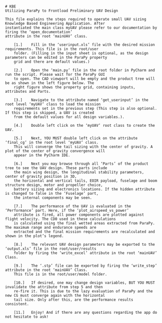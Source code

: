     # KBE
    Utilizing ParaPy to Frontload Preliminary UAV Design

	This file explains the steps required to operate small UAV sizing Knowledge Based Engineering Application. After
	instantiated the main class myUAV please refer to our documentation by firing the ‘open_documentation’
	attribute in the root ‘mainUAV’ class.

        [1.]	Fill in the ‘userinput.xls’ file with the desired mission requirements. This file is in the root/user
        folder. (Filling in the input sheet is optional, as the design parameters can be edited in the ParaPy property
        grid and there are default values.)

        [2.]	Open the ‘main.py’ file in the root folder in PyCharm and run the script. Please wait for the ParaPy GUI
        to open. The CAD viewport will be empty and the product tree will be as shown in the left figure below. The
        right figure shows the property grid, containing inputs, attributes and Parts.

        [3.]	Navigate to the attribute named ‘get_userinput’ in the root level ‘myUAV’ class to load the mission
        requirements set in the previous step (This step is also optional. If this step is skipped, a UAV is created
        from the default values for all design variables.).

        [4.]	Double left click on the ‘myUAV’ root class to create the UAV.

        [5.]	Next, YOU MUST double left click on the attribute ‘final_cg’ in the root level ‘myUAV’ class.
        This will converge the tail sizing with the center of gravity. A plot of the center of gravity convergence will
        appear in the PyCharm IDE.

        [6.]    Next you may browse through all ‘Parts’ of the product tree to see the UAV design. These parts include
        the main wing design, the longitudinal stability parameters, center of gravity position in 3D,
        the horizontal and vertical tails, EOIR payload, fuselage and boom structure design, motor and propeller choice,
        battery sizing and electronics locations. If the hidden attribute is changed to false in the ‘Fuselage’ part,
        the internal components may be seen.

        [7.]	The performance of the UAV is evaluated in the ‘Performance’ part. Here, if the ‘plot_airspeed_vs_power’
        attribute is fired, all power components are plotted against flight velocity. The CD0 used in these calculations
        is calculated using the final wetted areas extracted from ParaPy. The maximum range and endurance speeds are
        extracted and the final mission requirements are recalculated and shown in the plot’s legend.

        [8.]	The relevant UAV design parameters may be exported to the ‘output.xls’ file in the root/user/results
        folder by firing the ‘write_excel’ attribute in the root ‘mainUAV’ Class.

        [9.]	The ‘.stp’ file can be exported by firing the ‘write_step’ attribute in the root ‘mainUAV’ Class.
        This file is in the root/user/model folder.

        [10.]	If desired, one may change design variables, BUT YOU MUST invalidate the attribute from step 5 and then
        re-fire it. This is due to the lazy evaluation of ParaPy and the new CG must converge again with the horizontal
        tail size. Only after this, are the performance results consistent.

        [11.]	Enjoy! And if there are any questions regarding the app do not hesitate to ask!
